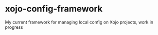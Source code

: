 # xojo-config-framework
My current framework for managing local config on Xojo projects, work in progress
